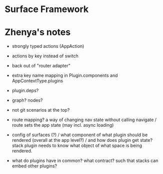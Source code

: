 # Surface Framework

# Zhenya's notes
- strongly typed actions (AppAction)
- actions by key instead of switch
- back out of "router adapter"
- extra key name mapping in Plugin.components and AppContextType.plugins
- plugin.deps?
- graph? nodes?
- not git scenarios at the top?

- route mapping? a way of changing nav state without calling navigate / route sets the app state (may incl. async loading)
- config of surfaces (?) / what component of what plugin should be rendered (overall at the app level?) / and how does plugin get state? stack plugin needs to know what object of what space is being rendered.
- what do plugins have in common? what contract? such that stacks can embed other plugins? 